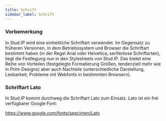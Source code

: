 ```yaml
---
title: Schrift
sidebar_label: Schrift
---
```


### Vorbemerkung

In Stud.IP wird eine einheitliche Schriftart verwendet. Im Gegensatz zu früheren Versionen, in dem Betriebssystem und Browser die Schriftart bestimmt haben (in der Regel Arial oder Helvetica, serifenlose Schriftarten), liegt die Festlegung nun in den Stylesheets von Stud.IP. Das bietet eine Reihe von Vorteilen (festgelegte Formatierung Größen, tendenziell mehr wie in Print-Designs) aber auch Nachteile (unterschiedliche Darstellung, Lesbarkeit, Probleme mit Webfonts in bestimmten Browsern).

### Schriftart Lato

In Stud.IP kommt durchweg die Schriftart Lato zum Einsatz. Lato ist ein frei verfügbarer Google Font:

https://www.google.com/fonts/specimen/Lato
